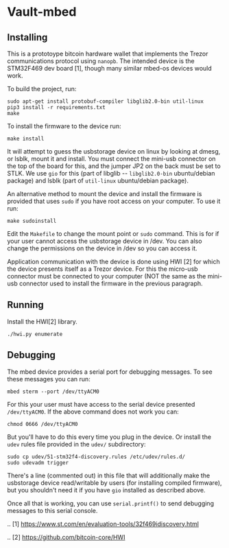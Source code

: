 # Vault-mbed

## Installing

This is a prototoype bitcoin hardware wallet that implements the Trezor
communications protocol using `nanopb`.  The intended device is the STM32F469
dev board [1], though many similar mbed-os devices would work.

To build the project, run:

    sudo apt-get install protobuf-compiler libglib2.0-bin util-linux
    pip3 install -r requirements.txt
    make

To install the firmware to the device run:

    make install

It will attempt to guess the usbstorage device on linux by looking at dmesg, or
lsblk, mount it and install. You must connect the mini-usb connector on the top
of the board for this, and the jumper JP2 on the back must be set to STLK. We
use `gio` for this (part of libglib -- `libglib2.0-bin` ubuntu/debian package)
and lsblk (part of `util-linux` ubuntu/debian package).

An alternative method to mount the device and install the firmware is provided
that uses `sudo` if you have root access on your computer. To use it run:

    make sudoinstall

Edit the `Makefile` to change the mount point or `sudo` command. This is for if
your user cannot access the usbstorage device in /dev. You can also change the
permissions on the device in /dev so you can access it.

Application communication with the device is done using HWI [2] for which the
device presents itself as a Trezor device. For this the micro-usb connector must
be connected to your computer (NOT the same as the mini-usb connector used to
install the firmware in the previous paragraph.

## Running

Install the HWI[2] library.

    ./hwi.py enumerate

## Debugging

The mbed device provides a serial port for debugging messages. To see these
messages you can run:

    mbed sterm --port /dev/ttyACM0

For this your user must have access to the serial device presented
`/dev/ttyACM0`. If the above command does not work you can:

    chmod 0666 /dev/ttyACM0

But you'll have to do this every time you plug in the device. Or install the
`udev` rules file provided in the `udev/` subdirectory:

    sudo cp udev/51-stm32f4-discovery.rules /etc/udev/rules.d/
    sudo udevadm trigger

There's a line (commented out) in this file that will additionally make the
usbstorage device read/writable by users (for installing compiled firmware), but
you shouldn't need it if you have `gio` installed as described above.

Once all that is working, you can use `serial.printf()` to send debugging
messages to this serial console.

.. [1] https://www.st.com/en/evaluation-tools/32f469idiscovery.html

.. [2] https://github.com/bitcoin-core/HWI
